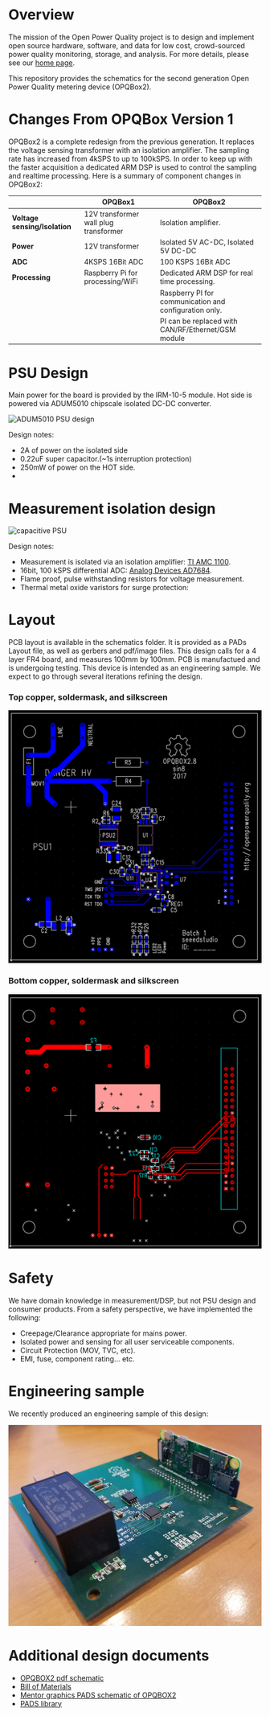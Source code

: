 # Overview

The mission of the Open Power Quality project is to design and implement open source hardware, software, and data for low cost, crowd-sourced power quality monitoring, storage, and analysis. For more details, please see our [home page](http://openpowerquality.org).

This repository provides the schematics for the second generation Open Power Quality metering device (OPQBox2). 
  
# Changes From OPQBox Version 1

OPQBox2 is a complete redesign from the previous generation. It replaces the voltage sensing transformer with an isolation amplifier. The sampling rate has increased from 4kSPS to up to 100kSPS. In order to keep up with the faster acquisition a dedicated ARM DSP is used to control the sampling and realtime processing. Here is a summary of component changes in OPQBox2:

 
|                | OPQBox1 | OPQBox2|
|--------------- | ------- | -------|
|**Voltage sensing/Isolation** | 12V transformer wall plug transformer | Isolation amplifier.|
|**Power**       | 12V transformer | Isolated 5V AC-DC,  Isolated 5V DC-DC |
|**ADC**         | 4KSPS 16Bit ADC | 100 KSPS 16Bit ADC |
|**Processing**  | Raspberry Pi for processing/WiFi | Dedicated ARM DSP for real time processing. |
|                |         | Raspberry PI for communication and configuration only. |
|                |         | PI can be replaced with CAN/RF/Ethernet/GSM module |


# PSU Design
Main power for the board is provided by the IRM-10-5 module. Hot side is powered via ADUM5010 chipscale isolated DC-DC converter.

![ADUM5010 PSU design](https://raw.githubusercontent.com/openpowerquality/opqbox2/master/images/power-isolation.png)

Design notes:
  * 2A of power on the isolated side
  * 0.22uF super capacitor.(~1s interruption protection)
  * 250mW of power on the HOT side.
  * 
# Measurement isolation design

![capacitive PSU](https://raw.githubusercontent.com/openpowerquality/opqbox2/master/images/measurement-isolation.png)

Design notes:

  * Measurement is isolated via an isolation amplifier: [TI AMC 1100](http://www.ti.com/product/amc1100).
  * 16bit, 100 kSPS differential ADC: [Analog Devices AD7684](http://www.analog.com/en/analog-to-digital-converters/ad-converters/ad7684/products/product.html).
  * Flame proof, pulse withstanding resistors for voltage measurement.
  * Thermal metal oxide varistors for surge protection: 

# Layout

PCB layout is available in the schematics folder. It is provided as a PADs Layout file, as well as gerbers and pdf/image files. This design calls for a 4 layer FR4 board, and measures 100mm by 100mm.  PCB is manufactued and is undergoing testing. This device is intended as an engineering sample. We expect to go through several iterations refining the design. 

### Top copper, soldermask, and silkscreen


![layout](https://github.com/openpowerquality/opq/blob/master/box/images/layout_top.png)

### Bottom copper, soldermask and silkscreen

![layout](https://github.com/openpowerquality/opq/blob/master/box/images/layout_bottom.png)

# Safety

We have domain knowledge in measurement/DSP, but not PSU design and consumer products. From a safety perspective, we have implemented the following:

  * Creepage/Clearance appropriate for mains power.
  * Isolated power and sensing for all user serviceable components.
  * Circuit Protection (MOV, TVC, etc).
  * EMI, fuse, component rating... etc.

# Engineering sample

We recently produced an engineering sample of this design:

![](https://github.com/openpowerquality/opq/blob/master/box/images/opqbox_pcb.jpg)

# Additional design documents

 
  * [OPQBOX2 pdf schematic](https://github.com/openpowerquality/opqbox2/blob/master/Schematics/opqbox2_schematic.pdf?raw=true)
  * [Bill of Materials](https://raw.githubusercontent.com/openpowerquality/opqbox2/master/Schematics/BOM.txt)
  * [Mentor graphics PADS schematic of OPQBOX2](https://github.com/openpowerquality/opqbox2/blob/master/Schematics/opqbox2.sch?raw=true)
  * [PADS library](https://github.com/openpowerquality/opqbox2/tree/master/Schematics/Library)
  